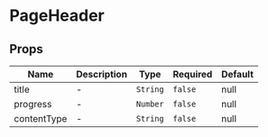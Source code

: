 # PageHeader

## Props

<!-- @vuese:PageHeader:props:start -->
|Name|Description|Type|Required|Default|
|---|---|---|---|---|
|title|-|`String`|`false`|null|
|progress|-|`Number`|`false`|null|
|contentType|-|`String`|`false`|null|

<!-- @vuese:PageHeader:props:end -->
